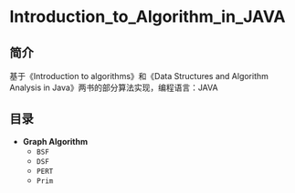 # Introduction_to_Algorithm_in_JAVA

## 简介

基于《Introduction to algorithms》和《Data Structures and Algorithm Analysis in Java》两书的部分算法实现，编程语言：JAVA

## 目录

- **Graph Algorithm**
    - `BSF`
    - `DSF`
    - `PERT`
    - `Prim`

